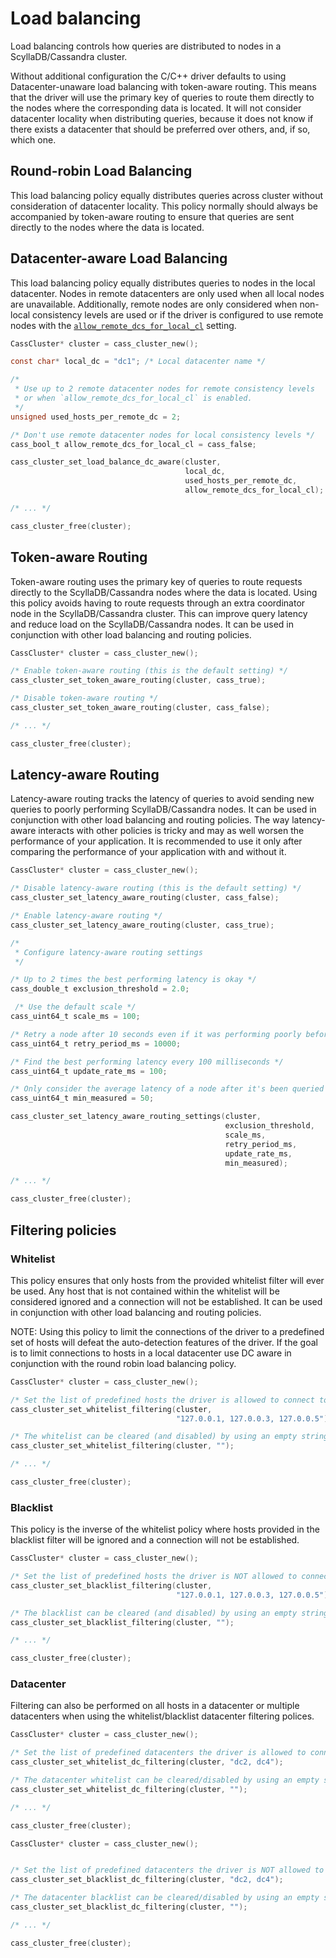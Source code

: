 # Load balancing

Load balancing controls how queries are distributed to nodes in a ScyllaDB/Cassandra
cluster.

Without additional configuration the C/C++ driver defaults to using Datacenter-unaware
load balancing with token-aware routing. This means that the driver will use the primary key
of queries to route them directly to the nodes where the corresponding data is located.
It will not consider datacenter locality when distributing queries, because it does not
know if there exists a datacenter that should be preferred over others, and, if so,
which one.

## Round-robin Load Balancing

This load balancing policy equally distributes queries across cluster without
consideration of datacenter locality. This policy normally should always be
accompanied by token-aware routing to ensure that queries are sent directly
to the nodes where the data is located.

## Datacenter-aware Load Balancing

This load balancing policy equally distributes queries to nodes in the local
datacenter. Nodes in remote datacenters are only used when all local nodes are
unavailable. Additionally, remote nodes are only considered when non-local
consistency levels are used or if the driver is configured to use remote nodes
with the [`allow_remote_dcs_for_local_cl`] setting.

```c
CassCluster* cluster = cass_cluster_new();

const char* local_dc = "dc1"; /* Local datacenter name */

/*
 * Use up to 2 remote datacenter nodes for remote consistency levels
 * or when `allow_remote_dcs_for_local_cl` is enabled.
 */
unsigned used_hosts_per_remote_dc = 2;

/* Don't use remote datacenter nodes for local consistency levels */
cass_bool_t allow_remote_dcs_for_local_cl = cass_false;

cass_cluster_set_load_balance_dc_aware(cluster,
                                       local_dc,
                                       used_hosts_per_remote_dc,
                                       allow_remote_dcs_for_local_cl);

/* ... */

cass_cluster_free(cluster);
```

## Token-aware Routing

Token-aware routing uses the primary key of queries to route requests directly to
the ScyllaDB/Cassandra nodes where the data is located. Using this policy avoids having
to route requests through an extra coordinator node in the ScyllaDB/Cassandra cluster. This
can improve query latency and reduce load on the ScyllaDB/Cassandra nodes. It can be used
in conjunction with other load balancing and routing policies.

```c
CassCluster* cluster = cass_cluster_new();

/* Enable token-aware routing (this is the default setting) */
cass_cluster_set_token_aware_routing(cluster, cass_true);

/* Disable token-aware routing */
cass_cluster_set_token_aware_routing(cluster, cass_false);

/* ... */

cass_cluster_free(cluster);
```

## Latency-aware Routing

Latency-aware routing tracks the latency of queries to avoid sending new queries
to poorly performing ScyllaDB/Cassandra nodes. It can be used in conjunction with other
load balancing and routing policies.
The way latency-aware interacts with other policies is tricky and may as well worsen
the performance of your application. It is recommended to use it only after
comparing the performance of your application with and without it.

```c
CassCluster* cluster = cass_cluster_new();

/* Disable latency-aware routing (this is the default setting) */
cass_cluster_set_latency_aware_routing(cluster, cass_false);

/* Enable latency-aware routing */
cass_cluster_set_latency_aware_routing(cluster, cass_true);

/*
 * Configure latency-aware routing settings
 */

/* Up to 2 times the best performing latency is okay */
cass_double_t exclusion_threshold = 2.0;

 /* Use the default scale */
cass_uint64_t scale_ms = 100;

/* Retry a node after 10 seconds even if it was performing poorly before */
cass_uint64_t retry_period_ms = 10000;

/* Find the best performing latency every 100 milliseconds */
cass_uint64_t update_rate_ms = 100;

/* Only consider the average latency of a node after it's been queried 50 times */
cass_uint64_t min_measured = 50;

cass_cluster_set_latency_aware_routing_settings(cluster,
                                                exclusion_threshold,
                                                scale_ms,
                                                retry_period_ms,
                                                update_rate_ms,
                                                min_measured);

/* ... */

cass_cluster_free(cluster);
```

## Filtering policies

### Whitelist

This policy ensures that only hosts from the provided whitelist filter will
ever be used. Any host that is not contained within the whitelist will be
considered ignored and a connection will not be established.  It can be used in
conjunction with other load balancing and routing policies.

NOTE: Using this policy to limit the connections of the driver to a predefined
      set of hosts will defeat the auto-detection features of the driver. If
      the goal is to limit connections to hosts in a local datacenter use
      DC aware in conjunction with the round robin load balancing policy.

```c
CassCluster* cluster = cass_cluster_new();

/* Set the list of predefined hosts the driver is allowed to connect to */
cass_cluster_set_whitelist_filtering(cluster,
                                     "127.0.0.1, 127.0.0.3, 127.0.0.5");

/* The whitelist can be cleared (and disabled) by using an empty string */
cass_cluster_set_whitelist_filtering(cluster, "");

/* ... */

cass_cluster_free(cluster);
```

### Blacklist

This policy is the inverse of the whitelist policy where hosts provided in the
blacklist filter will be ignored and a connection will not be established.

```c
CassCluster* cluster = cass_cluster_new();

/* Set the list of predefined hosts the driver is NOT allowed to connect to */
cass_cluster_set_blacklist_filtering(cluster,
                                     "127.0.0.1, 127.0.0.3, 127.0.0.5");

/* The blacklist can be cleared (and disabled) by using an empty string */
cass_cluster_set_blacklist_filtering(cluster, "");

/* ... */

cass_cluster_free(cluster);
```

### Datacenter

Filtering can also be performed on all hosts in a datacenter or multiple
datacenters when using the whitelist/blacklist datacenter filtering polices.

```c
CassCluster* cluster = cass_cluster_new();

/* Set the list of predefined datacenters the driver is allowed to connect to */
cass_cluster_set_whitelist_dc_filtering(cluster, "dc2, dc4");

/* The datacenter whitelist can be cleared/disabled by using an empty string */
cass_cluster_set_whitelist_dc_filtering(cluster, "");

/* ... */

cass_cluster_free(cluster);
```

```c
CassCluster* cluster = cass_cluster_new();


/* Set the list of predefined datacenters the driver is NOT allowed to connect to */
cass_cluster_set_blacklist_dc_filtering(cluster, "dc2, dc4");

/* The datacenter blacklist can be cleared/disabled by using an empty string */
cass_cluster_set_blacklist_dc_filtering(cluster, "");

/* ... */

cass_cluster_free(cluster);
```

[`allow_remote_dcs_for_local_cl`]: https://cpp-rust-driver.docs.scylladb.com/stable/api/struct.CassCluster#1a46b9816129aaa5ab61a1363489dccfd0
